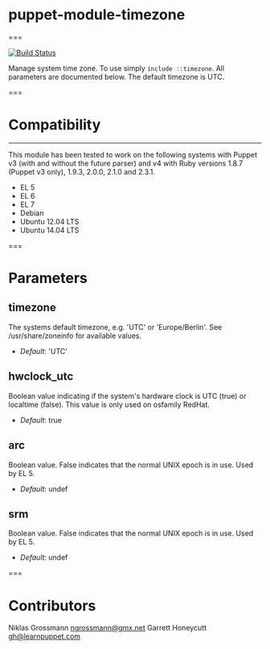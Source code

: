 # puppet-module-timezone
===

[![Build Status](https://api.travis-ci.org/ghoneycutt/puppet-module-timezone.png?branch=master)](https://travis-ci.org/ghoneycutt/puppet-module-timezone)

Manage system time zone. To use simply `include ::timezone`. All parameters are
documented below. The default timezone is UTC.

===

# Compatibility
---------------
This module has been tested to work on the following systems with Puppet v3
(with and without the future parser) and v4 with Ruby versions 1.8.7 (Puppet v3
only), 1.9.3, 2.0.0, 2.1.0 and 2.3.1.

* EL 5
* EL 6
* EL 7
* Debian
* Ubuntu 12.04 LTS
* Ubuntu 14.04 LTS

===

# Parameters

timezone
--------
The systems default timezone, e.g. 'UTC' or 'Europe/Berlin'.
See /usr/share/zoneinfo for available values.

- *Default*: 'UTC'

hwclock_utc
-----------
Boolean value indicating if the system's hardware clock is
UTC (true) or localtime (false). This value is only
used on osfamily RedHat.

- *Default*: true

arc
---
Boolean value. False indicates that the normal UNIX epoch is in use. Used by EL 5.

- *Default*: undef

srm
---
Boolean value. False indicates that the normal UNIX epoch is in use. Used by EL 5.

- *Default*: undef

===

# Contributors

Niklas Grossmann <ngrossmann@gmx.net>
Garrett Honeycutt <gh@learnpuppet.com>
